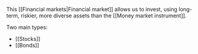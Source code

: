 This [[Financial markets|Financial market]] allows us to invest, using long-term, riskier, more diverse assets than the [[Money market instrument]].

Two main types:
- [[Stocks]]
- [[Bonds]]
